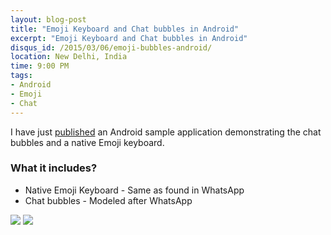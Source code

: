 ```yaml
---
layout: blog-post
title: "Emoji Keyboard and Chat bubbles in Android"
excerpt: "Emoji Keyboard and Chat bubbles in Android"
disqus_id: /2015/03/06/emoji-bubbles-android/
location: New Delhi, India
time: 9:00 PM
tags:
- Android
- Emoji
- Chat
---
```


I have just [published](https://github.com/madhur/android-chat-starter) an Android sample application demonstrating the chat bubbles and a native Emoji keyboard.

### What it includes?

* Native Emoji Keyboard - Same as found in WhatsApp
* Chat bubbles - Modeled after WhatsApp


<img src="https://raw.githubusercontent.com/madhur/android-chat-starter/gh-pages/chat1.png" />
<img src="https://raw.githubusercontent.com/madhur/android-chat-starter/gh-pages/chat2.png" />